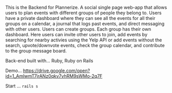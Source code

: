 This is the Backend for Plannerize. A social single page web-app that allows users to plan events with different groups of people they belong to. Users have a private dashboard where they can see all the events for all their groups on a calendar, a journal that logs past events, and direct messaging with other users. Users can create groups. Each group has their own dashboard. Here users can invite other users to join, add events by searching for nearby activies using the Yelp API or add events without the search, upvote/downvote events, check the group calendar, and contribute to the group message board.

Back-end built with... Ruby, Ruby on Rails

Demo... https://drive.google.com/open?id=1_AmIwmT7jrANz0qkv7vhRM9sWMo-2q7F

Start ... `rails s`
